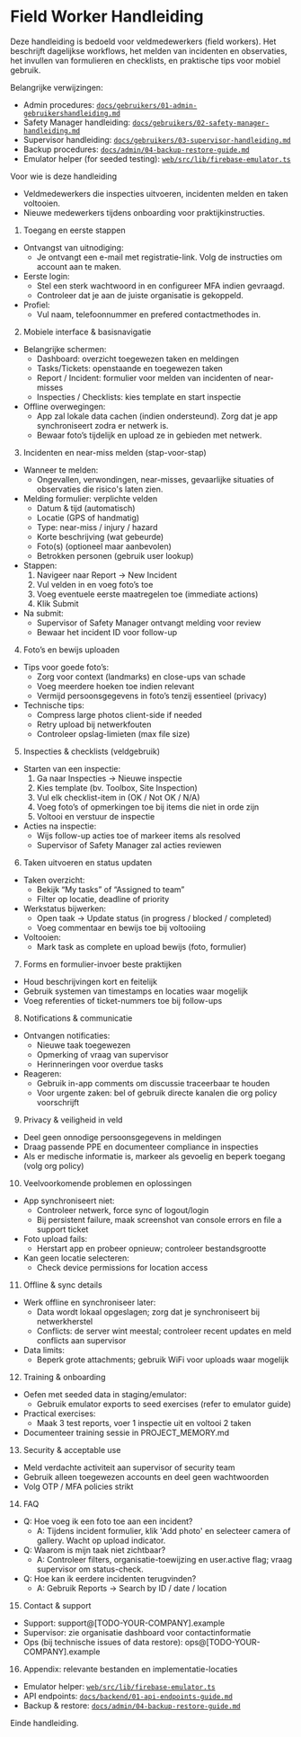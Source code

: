 # Field Worker Handleiding

Deze handleiding is bedoeld voor veldmedewerkers (field workers). Het beschrijft dagelijkse workflows, het melden van incidenten en observaties, het invullen van formulieren en checklists, en praktische tips voor mobiel gebruik.

Belangrijke verwijzingen:
- Admin procedures: [`docs/gebruikers/01-admin-gebruikershandleiding.md`](docs/gebruikers/01-admin-gebruikershandleiding.md:1)
- Safety Manager handleiding: [`docs/gebruikers/02-safety-manager-handleiding.md`](docs/gebruikers/02-safety-manager-handleiding.md:1)
- Supervisor handleiding: [`docs/gebruikers/03-supervisor-handleiding.md`](docs/gebruikers/03-supervisor-handleiding.md:1)
- Backup procedures: [`docs/admin/04-backup-restore-guide.md`](docs/admin/04-backup-restore-guide.md:1)
- Emulator helper (for seeded testing): [`web/src/lib/firebase-emulator.ts`](web/src/lib/firebase-emulator.ts:1)

Voor wie is deze handleiding
- Veldmedewerkers die inspecties uitvoeren, incidenten melden en taken voltooien.
- Nieuwe medewerkers tijdens onboarding voor praktijkinstructies.

1. Toegang en eerste stappen
- Ontvangst van uitnodiging:
  - Je ontvangt een e-mail met registratie-link. Volg de instructies om account aan te maken.
- Eerste login:
  - Stel een sterk wachtwoord in en configureer MFA indien gevraagd.
  - Controleer dat je aan de juiste organisatie is gekoppeld.
- Profiel:
  - Vul naam, telefoonnummer en prefered contactmethodes in.

2. Mobiele interface & basisnavigatie
- Belangrijke schermen:
  - Dashboard: overzicht toegewezen taken en meldingen
  - Tasks/Tickets: openstaande en toegewezen taken
  - Report / Incident: formulier voor melden van incidenten of near-misses
  - Inspecties / Checklists: kies template en start inspectie
- Offline overwegingen:
  - App zal lokale data cachen (indien ondersteund). Zorg dat je app synchroniseert zodra er netwerk is.
  - Bewaar foto’s tijdelijk en upload ze in gebieden met netwerk.

3. Incidenten en near-miss melden (stap-voor-stap)
- Wanneer te melden:
  - Ongevallen, verwondingen, near-misses, gevaarlijke situaties of observaties die risico's laten zien.
- Melding formulier: verplichte velden
  - Datum & tijd (automatisch)
  - Locatie (GPS of handmatig)
  - Type: near-miss / injury / hazard
  - Korte beschrijving (wat gebeurde)
  - Foto(s) (optioneel maar aanbevolen)
  - Betrokken personen (gebruik user lookup)
- Stappen:
  1. Navigeer naar Report → New Incident
  2. Vul velden in en voeg foto’s toe
  3. Voeg eventuele eerste maatregelen toe (immediate actions)
  4. Klik Submit
- Na submit:
  - Supervisor of Safety Manager ontvangt melding voor review
  - Bewaar het incident ID voor follow-up

4. Foto’s en bewijs uploaden
- Tips voor goede foto’s:
  - Zorg voor context (landmarks) en close-ups van schade
  - Voeg meerdere hoeken toe indien relevant
  - Vermijd persoonsgegevens in foto’s tenzij essentieel (privacy)
- Technische tips:
  - Compress large photos client-side if needed
  - Retry upload bij netwerkfouten
  - Controleer opslag-limieten (max file size)

5. Inspecties & checklists (veldgebruik)
- Starten van een inspectie:
  1. Ga naar Inspecties → Nieuwe inspectie
  2. Kies template (bv. Toolbox, Site Inspection)
  3. Vul elk checklist-item in (OK / Not OK / N/A)
  4. Voeg foto’s of opmerkingen toe bij items die niet in orde zijn
  5. Voltooi en verstuur de inspectie
- Acties na inspectie:
  - Wijs follow-up acties toe of markeer items als resolved
  - Supervisor of Safety Manager zal acties reviewen

6. Taken uitvoeren en status updaten
- Taken overzicht:
  - Bekijk “My tasks” of “Assigned to team”
  - Filter op locatie, deadline of priority
- Werkstatus bijwerken:
  - Open taak → Update status (in progress / blocked / completed)
  - Voeg commentaar en bewijs toe bij voltooiing
- Voltooien:
  - Mark task as complete en upload bewijs (foto, formulier)

7. Forms en formulier-invoer beste praktijken
- Houd beschrijvingen kort en feitelijk
- Gebruik systemen van timestamps en locaties waar mogelijk
- Voeg referenties of ticket-nummers toe bij follow-ups

8. Notifications & communicatie
- Ontvangen notificaties:
  - Nieuwe taak toegewezen
  - Opmerking of vraag van supervisor
  - Herinneringen voor overdue tasks
- Reageren:
  - Gebruik in-app comments om discussie traceerbaar te houden
  - Voor urgente zaken: bel of gebruik directe kanalen die org policy voorschrijft

9. Privacy & veiligheid in veld
- Deel geen onnodige persoonsgegevens in meldingen
- Draag passende PPE en documenteer compliance in inspecties
- Als er medische informatie is, markeer als gevoelig en beperk toegang (volg org policy)

10. Veelvoorkomende problemen en oplossingen
- App synchroniseert niet:
  - Controleer netwerk, force sync of logout/login
  - Bij persistent failure, maak screenshot van console errors en file a support ticket
- Foto upload fails:
  - Herstart app en probeer opnieuw; controleer bestandsgrootte
- Kan geen locatie selecteren:
  - Check device permissions for location access

11. Offline & sync details
- Werk offline en synchroniseer later:
  - Data wordt lokaal opgeslagen; zorg dat je synchroniseert bij netwerkherstel
  - Conflicts: de server wint meestal; controleer recent updates en meld conflicts aan supervisor
- Data limits:
  - Beperk grote attachments; gebruik WiFi voor uploads waar mogelijk

12. Training & onboarding
- Oefen met seeded data in staging/emulator:
  - Gebruik emulator exports to seed exercises (refer to emulator guide)
- Practical exercises:
  - Maak 3 test reports, voer 1 inspectie uit en voltooi 2 taken
- Documenteer training sessie in PROJECT_MEMORY.md

13. Security & acceptable use
- Meld verdachte activiteit aan supervisor of security team
- Gebruik alleen toegewezen accounts en deel geen wachtwoorden
- Volg OTP / MFA policies strikt

14. FAQ
- Q: Hoe voeg ik een foto toe aan een incident?
  - A: Tijdens incident formulier, klik 'Add photo' en selecteer camera of gallery. Wacht op upload indicator.
- Q: Waarom is mijn taak niet zichtbaar?
  - A: Controleer filters, organisatie-toewijzing en user.active flag; vraag supervisor om status-check.
- Q: Hoe kan ik eerdere incidenten terugvinden?
  - A: Gebruik Reports → Search by ID / date / location

15. Contact & support
- Support: support@[TODO-YOUR-COMPANY].example
- Supervisor: zie organisatie dashboard voor contactinformatie
- Ops (bij technische issues of data restore): ops@[TODO-YOUR-COMPANY].example

16. Appendix: relevante bestanden en implementatie-locaties
- Emulator helper: [`web/src/lib/firebase-emulator.ts`](web/src/lib/firebase-emulator.ts:1)
- API endpoints: [`docs/backend/01-api-endpoints-guide.md`](docs/backend/01-api-endpoints-guide.md:1)
- Backup & restore: [`docs/admin/04-backup-restore-guide.md`](docs/admin/04-backup-restore-guide.md:1)

Einde handleiding.